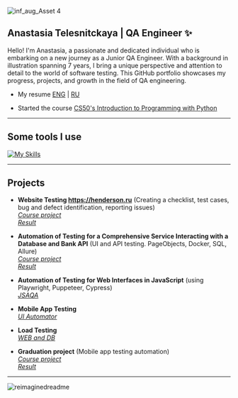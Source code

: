 ![inf_aug_Asset 4](https://github.com/nancygespens/nancygespens/assets/108212488/5e636194-33f2-4a37-a8de-28f03042032f)


## Anastasia Telesnitckaya | QA Engineer ✨

Hello! I'm Anastasia, a passionate and dedicated individual who is embarking on a new journey as a Junior QA Engineer. With a background in illustration spanning 7 years, I bring a unique perspective and attention to detail to the world of software testing. This GitHub portfolio showcases my progress, projects, and growth in the field of QA engineering.

* My resume  [ENG](https://github.com/nancygespens/nancygespens/files/12430070/Resume_ENG.pdf) | [RU](https://github.com/nancygespens/nancygespens/files/12427642/Resume_RU.pdf)


* Started the course [CS50's Introduction to Programming with Python](https://www.edx.org/learn/python/harvard-university-cs50-s-introduction-to-programming-with-python?index=product&queryID=693bd9d6466c69cdc70a581fef9fa300&position=2&results_level=first-level-results&term=cs50&objectID=course-2cc794d0-316d-42f7-bbfd-25c34e4cd5df&campaign=CS50%27s+Introduction+to+Programming+with+Python&product_category=course&placement_url=https%3A%2F%2Fwww.edx.org%2Fsearch)


---
## Some tools I use

[![My Skills](https://skillicons.dev/icons?i=js,html,selenium,docker,postman,kotlin,idea,vscode,androidstudio,gradle,grafana,nodejs,replit)](https://skillicons.dev)

---
## Projects

* **Website Testing https://henderson.ru** (Creating a checklist, test cases, bug and defect identification, reporting issues)  
  *[Course project](https://github.com/netology-code/iqa-diplom/blob/main/README.md)*  
  *[Result](https://docs.google.com/spreadsheets/d/1yurVPMyOh-df79Js7UHtHKyONZlm5ih0SNKLL2n-pWY/edit?usp=share_link)*
  
* **Automation of Testing for a Comprehensive Service Interacting with a Database and Bank API** (UI and API testing. PageObjects, Docker, SQL, Allure)  
  *[Course project](https://github.com/netology-code/aqa-qamid-diplom)*  
  *[Result](https://github.com/nancygespens/Aqa_qamid_CourseWork.git)*

* **Automation of Testing for Web Interfaces in JavaScript** (using Playwright, Puppeteer, Cypress)  
  *[JSAQA](https://github.com/nancygespens/JSAQA)*

* **Mobile App Testing**  
  *[UI Automator](https://github.com/nancygespens/MQA_2.2_UI_Automator)* 

* **Load Testing**  
  *[WEB and DB](https://github.com/nancygespens/loadqa-homeworks)* 

* **Graduation project** (Mobile app testing automation)  
  *[Course project](https://github.com/netology-code/qamid-diplom/tree/main)*  
  *[Result](https://github.com/nancygespens/qamid-diplom)* 

---
<img src="https://myreadme.vercel.app/api/embed/nancygespens?panels=userstatistics,toprepositories,toplanguages,commitgraph" alt="reimaginedreadme" />
